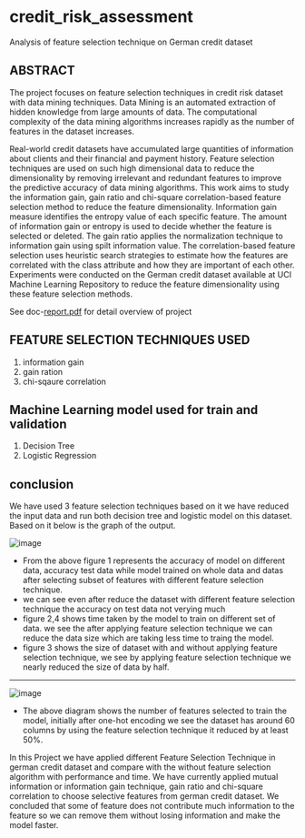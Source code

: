 # credit_risk_assessment
Analysis of feature selection technique on German credit dataset

## ABSTRACT
<p>The project focuses on feature selection techniques in credit risk dataset with data mining techniques. Data Mining is an automated extraction of hidden knowledge from large amounts of data. The computational complexity of the data mining algorithms increases rapidly as the number of features in the dataset increases. </p>
<p>
Real-world credit datasets have accumulated large quantities of information about clients and their financial and payment history. Feature selection techniques are used on such high dimensional data to reduce the dimensionality by removing irrelevant and redundant features to improve the predictive accuracy of data mining algorithms. This work aims to study the information gain, gain ratio and chi-square correlation-based feature selection method to reduce the feature dimensionality. Information gain measure identifies the entropy value of each specific feature. The amount of information gain or entropy is used to decide whether the feature is selected or deleted. The gain ratio applies the normalization technique to information gain using spilt information value. The correlation-based feature selection uses heuristic search strategies to estimate how the features are correlated with the class attribute and how they are important of each other. Experiments were conducted on the German credit dataset available at UCI Machine Learning Repository to reduce the feature dimensionality using these feature selection methods. </p>

See doc-[report.pdf](https://github.com/deepakiron/credit_risk_assessment/blob/main/report.pdf) for detail overview of project
## FEATURE SELECTION TECHNIQUES USED

 1. information gain
 2. gain ration
 3. chi-sqaure correlation

## Machine Learning model used for train and validation
1. Decision Tree
2. Logistic Regression

## conclusion
<p>
We have used 3 feature selection techniques based on it we have reduced the input data 
and run both decision tree and logistic model on this dataset. Based on it below 
is the graph of the output.
</p>

![image](https://github.com/deepakiron/credit_risk_assessment/assets/43108478/cb2f7363-16dd-46d4-a36d-21eae7f4c670)

- From the above figure 1 represents the accuracy of model on different data, accuracy test data while model trained on whole data and datas after selecting subset of features with different feature selection technique.
- we can see even after reduce the dataset with different feature selection technique the accuracy on test data not verying much
- figure 2,4 shows time taken by the model to train on different set of data. we see the after applying feature selection technique we can reduce the data size which are taking less time to traing the model.
- figure 3 shows the size of dataset with and without applying feature selection technique, we see by applying feature selection technique we nearly reduced the size of data by half.
----
![image](https://github.com/deepakiron/credit_risk_assessment/assets/43108478/8783ea5e-917c-405a-9794-2a4f1491ab6b)


- The above diagram shows the number of features selected to train the model, initially after one-hot encoding we see the dataset has around 60 columns by using the feature selection technique it reduced by at least 50%.
<p>
In this Project we have applied different Feature Selection Technique in german credit dataset and compare with the without feature selection algorithm with performance and time. We have currently applied mutual information or information gain technique, gain ratio and chi-square correlation to choose selective features from german credit dataset.
We concluded that some of feature does not contribute much information to the feature so we can remove them without losing information and make the model faster.
</p>

